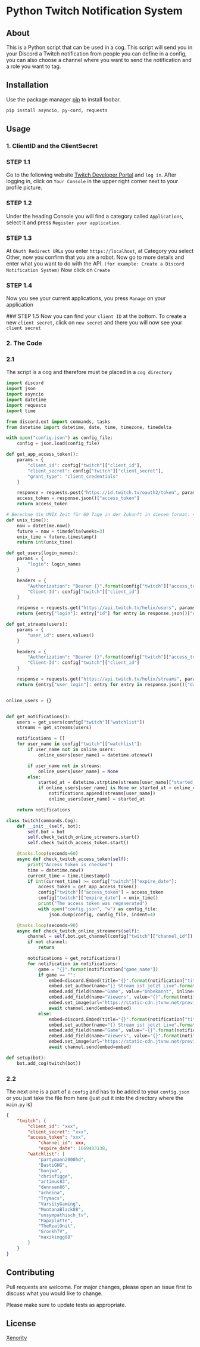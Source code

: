 # Python Twitch Notification System

## About

This is a Python script that can be used in a cog. This script will send you in your Discord a Twitch notification from people you can define in a config, you can also choose a channel where you want to send the notification and a role you want to tag.

## Installation

Use the package manager [pip](https://pip.pypa.io/en/stable/) to install foobar.

```bash
pip install asyncio, py-cord, requests
```

## Usage

### 1. ClientID and the ClientSecret

### STEP 1.1
Go to the following website [Twitch Developer Portal](https://dev.twitch.tv/) and `log in`. After logging in, click on `Your Console` in the upper right corner next to your profile picture.

### STEP 1.2
Under the heading Console you will find a category called `Applications`, select it and press `Register your application`.

### STEP 1.3
At `OAuth Redirect URLs` you enter `https://localhost`, at Category you select Other, now you confirm that you are a robot. Now go to more details and enter what you want to do with the API. `(for example: Create a Discord Notification System)` Now click on `Create`

### STEP 1.4
Now you see your current applications, you press `Manage` on your application

###´STEP 1.5
Now you can find your `client ID` at the bottom. To create a new `client secret`, click on `new secret` and there you will now see your `client secret`

### 2. The Code

### 2.1
The script is a cog and therefore must be placed in a `cog directory`

```python
import discord
import json
import asyncio
import datetime
import requests
import time

from discord.ext import commands, tasks
from datetime import datetime, date, time, timezone, timedelta

with open("config.json") as config_file:
    config = json.load(config_file)

def get_app_access_token():
    params = {
        "client_id": config["twitch"]["client_id"],
        "client_secret": config["twitch"]["client_secret"],
        "grant_type": "client_credentials"
    }

    response = requests.post("https://id.twitch.tv/oauth2/token", params=params)
    access_token = response.json()["access_token"]
    return access_token

# Berechne die UNIX Zeit für 60 Tage in der Zukunft in diesem format: <t:UNIXTIME:R
def unix_time():
    now = datetime.now()
    future = now + timedelta(weeks=3)
    unix_time = future.timestamp()
    return int(unix_time)

def get_users(login_names):
    params = {
        "login": login_names
    }

    headers = {
        "Authorization": "Bearer {}".format(config["twitch"]["access_token"]),
        "Client-Id": config["twitch"]["client_id"]
    }

    response = requests.get("https://api.twitch.tv/helix/users", params=params, headers=headers)
    return {entry["login"]: entry["id"] for entry in response.json()["data"]}

def get_streams(users):
    params = {
        "user_id": users.values()
    }

    headers = {
        "Authorization": "Bearer {}".format(config["twitch"]["access_token"]),
        "Client-Id": config["twitch"]["client_id"]
    }

    response = requests.get("https://api.twitch.tv/helix/streams", params=params, headers=headers)
    return {entry["user_login"]: entry for entry in response.json()["data"]}


online_users = {}


def get_notifications():
    users = get_users(config["twitch"]["watchlist"])
    streams = get_streams(users)

    notifications = []
    for user_name in config["twitch"]["watchlist"]:
        if user_name not in online_users:
            online_users[user_name] = datetime.utcnow()

        if user_name not in streams:
            online_users[user_name] = None
        else:
            started_at = datetime.strptime(streams[user_name]["started_at"], "%Y-%m-%dT%H:%M:%SZ")
            if online_users[user_name] is None or started_at > online_users[user_name]:
                notifications.append(streams[user_name])
                online_users[user_name] = started_at

    return notifications

class twitch(commands.Cog):
    def __init__(self, bot):
        self.bot = bot
        self.check_twitch_online_streamers.start()
        self.check_twitch_access_token.start()

    @tasks.loop(seconds=60)
    async def check_twitch_access_token(self):
        print("Access token is checked")
        time = datetime.now()
        current_time = time.timestamp()
        if int(current_time) >= config["twitch"]["expire_date"]:
            access_token = get_app_access_token()
            config["twitch"]["access_token"] = access_token
            config["twitch"]["expire_date"] = unix_time()
            print("The access token was regenerated")
            with open("config.json", "w") as config_file:
                json.dump(config, config_file, indent=4)

    @tasks.loop(seconds=90)
    async def check_twitch_online_streamers(self):
        channel = self.bot.get_channel(config["twitch"]["channel_id"])
        if not channel:
            return

        notifications = get_notifications()
        for notification in notifications:
            game = "{}".format(notification["game_name"])
            if game == "":
                embed=discord.Embed(title="{}".format(notification["title"]), url="https://twitch.tv/{}".format(notification["user_login"]), description="[Watch](https://twitch.tv/{})".format(notification["user_login"]), color=0x001eff)
                embed.set_author(name="{} Stream ist jetzt Live".format(notification["user_name"]), url="https://twitch.tv/{}".format(notification["user_login"]))
                embed.add_field(name="Game", value="Unbekannt", inline=True)
                embed.add_field(name="Viewers", value="{}".format(notification["viewer_count"]), inline=True)
                embed.set_image(url="https://static-cdn.jtvnw.net/previews-ttv/live_user_{}-1920x1080.jpg?time=1526732772".format(notification["user_login"]))
                await channel.send(embed=embed)
            else:
                embed=discord.Embed(title="{}".format(notification["title"]), url="https://twitch.tv/{}".format(notification["user_login"]), description="[Watch](https://twitch.tv/{})".format(notification["user_login"]), color=0x001eff)
                embed.set_author(name="{} Stream ist jetzt Live".format(notification["user_name"]), url="https://twitch.tv/{}".format(notification["user_login"]))
                embed.add_field(name="Game", value="-{}".format(notification["game_name"]), inline=True)
                embed.add_field(name="Viewers", value="{}".format(notification["viewer_count"]), inline=True)
                embed.set_image(url="https://static-cdn.jtvnw.net/previews-ttv/live_user_{}-1920x1080.jpg?time=1526732772".format(notification["user_login"]))
                await channel.send(embed=embed)

def setup(bot):
    bot.add_cog(twitch(bot))
```

### 2.2
The next one is a part of a `config` and has to be added to your `config.json` or you just take the file from here (just put it into the directory where the `main.py` is)

```json
{
	"twitch": {
		"client_id": "xxx",
		"client_secret": "xxx",
		"access_token": "xxx",
        	"channel_id": xxx,
        	"expire_date": 1669483138,
		"watchlist": [
			"partymann2000hd",
			"BastiGHG",
			"bonjwa",
		    "chrisfigge",
		    "artimus83",
		    "dennsen86",
		    "achnina",
		    "Trymacs",
		    "VarsityGaming",
		    "MontanaBlack88",
		    "unsympathisch_tv",
		    "Papaplatte",
		    "TheRealOnit",
		    "GronkhTV",
		    "maxikingg88"
		]
	}
}
```

## Contributing

Pull requests are welcome. For major changes, please open an issue first
to discuss what you would like to change.

Please make sure to update tests as appropriate.

## License

[Xenority](https://discord.gg/rvJeT9sm82)
